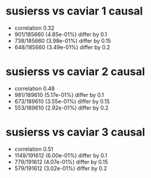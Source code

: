 # susierss vs caviar  1 causal

- correlation 0.32
- 901/185660 (4.85e-01%) differ by 0.1
- 738/185660 (3.98e-01%) differ by 0.15
- 648/185660 (3.49e-01%) differ by 0.2


# susierss vs caviar  2 causal

- correlation 0.48
- 981/189610 (5.17e-01%) differ by 0.1
- 673/189610 (3.55e-01%) differ by 0.15
- 553/189610 (2.92e-01%) differ by 0.2


# susierss vs caviar  3 causal

- correlation 0.51
- 1149/191612 (6.00e-01%) differ by 0.1
- 779/191612 (4.07e-01%) differ by 0.15
- 579/191612 (3.02e-01%) differ by 0.2


